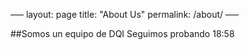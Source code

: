 ––– 
layout: page
title: "About Us"
permalink: /about/
–––

##Somos un equipo de DQI
Seguimos probando 18:58
